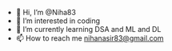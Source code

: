 - 👋 Hi, I’m @Niha83
- 👀 I’m interested in coding
- 🌱 I’m currently learning DSA and ML and DL
- 📫 How to reach me nihanasir83@gmail.com

